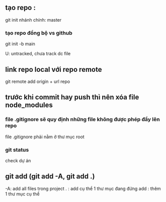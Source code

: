## tạo repo : 
git init
nhánh chính: master

### tạo repo đồng bộ vs github
git init -b main

U: untracked, chưa track dc file

## link repo local với repo remote
git remote add origin + url repo

## trước khi commit hay push thì nên xóa file node_modules

### file .gitignore sẽ quy định những file không được phép đẩy lên repo
file .gitignore phải nằm ở thư mục root

### git status
check dự án

## git add (git add -A, git add .)
-A: add all files trong project
. : add cụ thể 1 thư mục đang đứng
add : thêm 1 thư mục cụ thể
